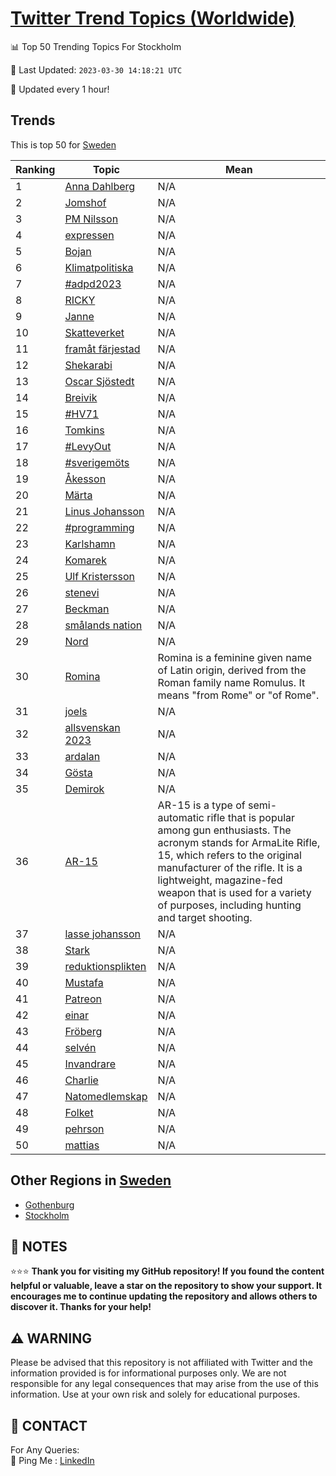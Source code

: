 [Twitter Trend Topics (Worldwide)](https://github.com/ErcinDedeoglu/Twitter-Trend-Topics)
==========


📊 Top 50 Trending Topics For Stockholm

📆 Last Updated: `2023-03-30 14:18:21 UTC`

🔧 Updated every 1 hour!


## Trends

This is top 50 for [Sweden](</Sweden>)

| Ranking | Topic | Mean |
| ------- | ------------ | ------------ |
| 1 | [Anna Dahlberg](http://twitter.com/search?q=Anna+Dahlberg) | N/A |
| 2 | [Jomshof](http://twitter.com/search?q=Jomshof) | N/A |
| 3 | [PM Nilsson](http://twitter.com/search?q=PM+Nilsson) | N/A |
| 4 | [expressen](http://twitter.com/search?q=expressen) | N/A |
| 5 | [Bojan](http://twitter.com/search?q=Bojan) | N/A |
| 6 | [Klimatpolitiska](http://twitter.com/search?q=Klimatpolitiska) | N/A |
| 7 | [#adpd2023](http://twitter.com/search?q=%23adpd2023) | N/A |
| 8 | [RICKY](http://twitter.com/search?q=RICKY) | N/A |
| 9 | [Janne](http://twitter.com/search?q=Janne) | N/A |
| 10 | [Skatteverket](http://twitter.com/search?q=Skatteverket) | N/A |
| 11 | [framåt färjestad](http://twitter.com/search?q=fram%c3%a5t+f%c3%a4rjestad) | N/A |
| 12 | [Shekarabi](http://twitter.com/search?q=Shekarabi) | N/A |
| 13 | [Oscar Sjöstedt](http://twitter.com/search?q=Oscar+Sj%c3%b6stedt) | N/A |
| 14 | [Breivik](http://twitter.com/search?q=Breivik) | N/A |
| 15 | [#HV71](http://twitter.com/search?q=%23HV71) | N/A |
| 16 | [Tomkins](http://twitter.com/search?q=Tomkins) | N/A |
| 17 | [#LevyOut](http://twitter.com/search?q=%23LevyOut) | N/A |
| 18 | [#sverigemöts](http://twitter.com/search?q=%23sverigem%c3%b6ts) | N/A |
| 19 | [Åkesson](http://twitter.com/search?q=%c3%85kesson) | N/A |
| 20 | [Märta](http://twitter.com/search?q=M%c3%a4rta) | N/A |
| 21 | [Linus Johansson](http://twitter.com/search?q=Linus+Johansson) | N/A |
| 22 | [#programming](http://twitter.com/search?q=%23programming) | N/A |
| 23 | [Karlshamn](http://twitter.com/search?q=Karlshamn) | N/A |
| 24 | [Komarek](http://twitter.com/search?q=Komarek) | N/A |
| 25 | [Ulf Kristersson](http://twitter.com/search?q=Ulf+Kristersson) | N/A |
| 26 | [stenevi](http://twitter.com/search?q=stenevi) | N/A |
| 27 | [Beckman](http://twitter.com/search?q=Beckman) | N/A |
| 28 | [smålands nation](http://twitter.com/search?q=sm%c3%a5lands+nation) | N/A |
| 29 | [Nord](http://twitter.com/search?q=Nord) | N/A |
| 30 | [Romina](http://twitter.com/search?q=Romina) | Romina is a feminine given name of Latin origin, derived from the Roman family name Romulus. It means "from Rome" or "of Rome". |
| 31 | [joels](http://twitter.com/search?q=joels) | N/A |
| 32 | [allsvenskan 2023](http://twitter.com/search?q=allsvenskan+2023) | N/A |
| 33 | [ardalan](http://twitter.com/search?q=ardalan) | N/A |
| 34 | [Gösta](http://twitter.com/search?q=G%c3%b6sta) | N/A |
| 35 | [Demirok](http://twitter.com/search?q=Demirok) | N/A |
| 36 | [AR-15](http://twitter.com/search?q=AR-15) | AR-15 is a type of semi-automatic rifle that is popular among gun enthusiasts. The acronym stands for ArmaLite Rifle, 15, which refers to the original manufacturer of the rifle. It is a lightweight, magazine-fed weapon that is used for a variety of purposes, including hunting and target shooting. |
| 37 | [lasse johansson](http://twitter.com/search?q=lasse+johansson) | N/A |
| 38 | [Stark](http://twitter.com/search?q=Stark) | N/A |
| 39 | [reduktionsplikten](http://twitter.com/search?q=reduktionsplikten) | N/A |
| 40 | [Mustafa](http://twitter.com/search?q=Mustafa) | N/A |
| 41 | [Patreon](http://twitter.com/search?q=Patreon) | N/A |
| 42 | [einar](http://twitter.com/search?q=einar) | N/A |
| 43 | [Fröberg](http://twitter.com/search?q=Fr%c3%b6berg) | N/A |
| 44 | [selvén](http://twitter.com/search?q=selv%c3%a9n) | N/A |
| 45 | [Invandrare](http://twitter.com/search?q=Invandrare) | N/A |
| 46 | [Charlie](http://twitter.com/search?q=Charlie) | N/A |
| 47 | [Natomedlemskap](http://twitter.com/search?q=Natomedlemskap) | N/A |
| 48 | [Folket](http://twitter.com/search?q=Folket) | N/A |
| 49 | [pehrson](http://twitter.com/search?q=pehrson) | N/A |
| 50 | [mattias](http://twitter.com/search?q=mattias) | N/A |



## Other Regions in [Sweden](</Sweden>)

* [Gothenburg](</Sweden/Gothenburg.md>)
* [Stockholm](</Sweden/Stockholm.md>)



## 📝 NOTES

⭐⭐⭐ **Thank you for visiting my GitHub repository! If you found the content helpful or valuable, leave a star on the repository to show your support. It encourages me to continue updating the repository and allows others to discover it. Thanks for your help!**


## ⚠️ WARNING

Please be advised that this repository is not affiliated with Twitter and the information provided is for informational purposes only. We are not responsible for any legal consequences that may arise from the use of this information. Use at your own risk and solely for educational purposes.


## 📨 CONTACT

 For Any Queries:  
            🏓 Ping Me : [LinkedIn](https://www.linkedin.com/in/ercindedeoglu/)
